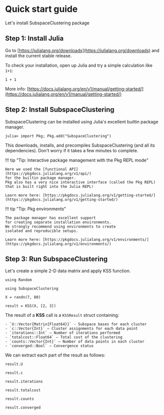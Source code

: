 # Quick start guide

Let's install SubspaceClustering package

## Step 1: Install Julia

Go to [https://julialang.org/downloads](https://julialang.org/downloads)
and install the current stable release.

To check your installation,
open up Julia and try a simple calculation like `1+1`:
```@repl
1 + 1
```

More info: [https://docs.julialang.org/en/v1/manual/getting-started/](https://docs.julialang.org/en/v1/manual/getting-started/)

## Step 2: Install SubspaceClustering

SubspaceClustering can be installed using
Julia's excellent builtin package manager.

```julia-repl
julia> import Pkg; Pkg.add("SubspaceClustering")
```

This downloads, installs, and precompiles SubspaceClustering
(and all its dependencies).
Don't worry if it takes a few minutes to complete.

!!! tip "Tip: Interactive package management with the Pkg REPL mode"

    Here we used the [functional API](https://pkgdocs.julialang.org/v1/api/)
    for the builtin package manager.
    Pkg also has a very nice interactive interface (called the Pkg REPL)
    that is built right into the Julia REPL!

    Learn more here: [https://pkgdocs.julialang.org/v1/getting-started/](https://pkgdocs.julialang.org/v1/getting-started/)

!!! tip "Tip: Pkg environments"

    The package manager has excellent support
    for creating separate installation environments.
    We strongly recommend using environments to create
    isolated and reproducible setups.

    Learn more here: [https://pkgdocs.julialang.org/v1/environments/](https://pkgdocs.julialang.org/v1/environments/)

## Step 3: Run SubspaceClustering

Let's create a simple 2-D data matrix and apply KSS function. 
```@repl quickstart
using Random

using SubspaceClustering

X = randn(7, 80)

result = KSS(X, [2, 3])
```

The result of a **KSS** call is a `KSSResult` struct containing:

    - `U::Vector{Matrix{Float64}}` - Subspace bases for each cluster
    - `c::Vector{Int}` — Cluster assignments for each data point
    - `iterations::Int` — Number of iterations performed
    - `totalcost::Float64` — Total cost of the clustering
    - `counts::Vector{Int}` — Number of data points in each cluster
    - `converged::Bool` — Convergence status

We can extract each part of the result as follows: 

```@repl quickstart
result.U           

result.c           

result.iterations  

result.totalcost   

result.counts      

result.converged   
```

